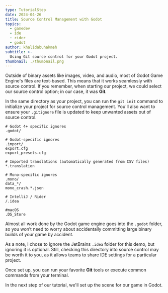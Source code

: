 ```yaml
---
type: TutorialStep
date: 2024-04-26
title: Source Control Management with Godot
topics:
  - gamedev
  - ide
  - rider
  - godot
author: khalidabuhakmeh
subtitle: >-
  Using Git source control for your Godot project.
thumbnail: ./thumbnail.png
---
```


Outside of binary assets like images, video, and audio, most of Godot Game Engine's files are text-based. This means that it works seamlessly with source control. If you remember, when starting our project, we could select our source control option; in our case, it was **Git**.

In the same directory as your project, you can run the `git init` command to initialize your project for source control management. You'll also want to ensure your `.gitignore` file is updated to keep unwanted assets out of source control.

```text
# Godot 4+ specific ignores
.godot/

# Godot-specific ignores
.import/
export.cfg
export_presets.cfg

# Imported translations (automatically generated from CSV files)
*.translation

# Mono-specific ignores
.mono/
data_*/
mono_crash.*.json

# IntelliJ / Rider
/.idea

#macOS
.DS_Store
```

Almost all work done by the Godot game engine goes into the `.godot` folder, so you won’t need to worry about accidentally committing large binary builds of your game by accident.

As a note, I chose to ignore the JetBrains `.idea` folder for this demo, but ignoring it is optional. Still, checking this directory into source control may be worth it to you, as it allows teams to share IDE settings for a particular project.

Once set up, you can run your favorite **Git** tools or execute common commands from your terminal.

In the next step of our tutorial, we'll set up the scene for our game in Godot.
